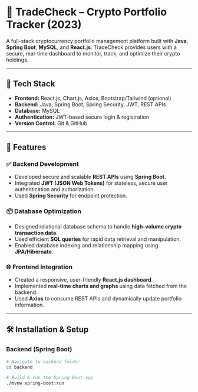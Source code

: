 # 🚀 TradeCheck – Crypto Portfolio Tracker (2023)

A full-stack cryptocurrency portfolio management platform built with **Java**, **Spring Boot**, **MySQL**, and **React.js**. TradeCheck provides users with a secure, real-time dashboard to monitor, track, and optimize their crypto holdings.

---

## 🧰 Tech Stack

- **Frontend:** React.js, Chart.js, Axios, Bootstrap/Tailwind (optional)
- **Backend:** Java, Spring Boot, Spring Security, JWT, REST APIs
- **Database:** MySQL
- **Authentication:** JWT-based secure login & registration
- **Version Control:** Git & GitHub

---

## 🔐 Features

### ✅ Backend Development
- Developed secure and scalable **REST APIs** using **Spring Boot**.
- Integrated **JWT (JSON Web Tokens)** for stateless, secure user authentication and authorization.
- Used **Spring Security** for endpoint protection.

### 📦 Database Optimization
- Designed relational database schema to handle **high-volume crypto transaction data**.
- Used efficient **SQL queries** for rapid data retrieval and manipulation.
- Enabled database indexing and relationship mapping using **JPA/Hibernate**.

### 🌐 Frontend Integration
- Created a responsive, user-friendly **React.js dashboard**.
- Implemented **real-time charts and graphs** using data fetched from the backend.
- Used **Axios** to consume REST APIs and dynamically update portfolio information.

---

## 🛠️ Installation & Setup

### Backend (Spring Boot)
```bash
# Navigate to backend folder
cd backend

# Build & run the Spring Boot app
./mvnw spring-boot:run
